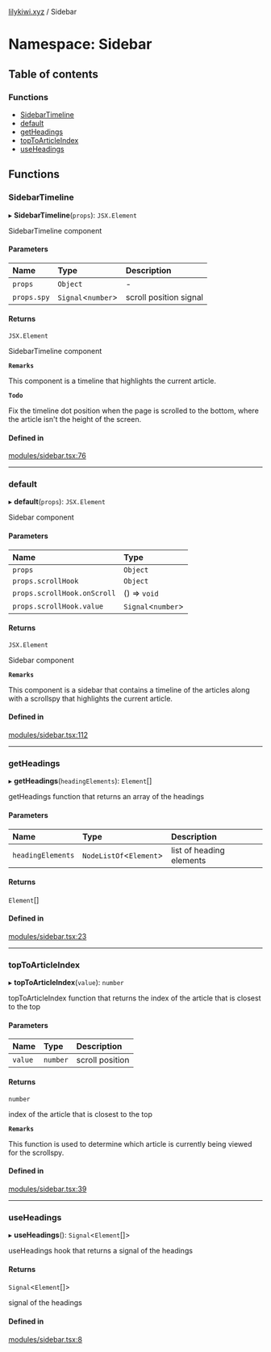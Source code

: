 [lilykiwi.xyz](../README.md) / Sidebar

# Namespace: Sidebar

## Table of contents

### Functions

- [SidebarTimeline](Sidebar.md#sidebartimeline)
- [default](Sidebar.md#default)
- [getHeadings](Sidebar.md#getheadings)
- [topToArticleIndex](Sidebar.md#toptoarticleindex)
- [useHeadings](Sidebar.md#useheadings)

## Functions

### SidebarTimeline

▸ **SidebarTimeline**(`props`): `JSX.Element`

SidebarTimeline component

#### Parameters

| Name | Type | Description |
| :------ | :------ | :------ |
| `props` | `Object` | - |
| `props.spy` | `Signal`<`number`\> | scroll position signal |

#### Returns

`JSX.Element`

SidebarTimeline component

**`Remarks`**

This component is a timeline that highlights the current article.

**`Todo`**

Fix the timeline dot position when the page is scrolled to the bottom, where the article isn't the height of the screen.

#### Defined in

[modules/sidebar.tsx:76](https://github.com/lilykiwi/lilykiwi.xyz/blob/a5d9c24/src/modules/sidebar.tsx#L76)

___

### default

▸ **default**(`props`): `JSX.Element`

Sidebar component

#### Parameters

| Name | Type |
| :------ | :------ |
| `props` | `Object` |
| `props.scrollHook` | `Object` |
| `props.scrollHook.onScroll` | () => `void` |
| `props.scrollHook.value` | `Signal`<`number`\> |

#### Returns

`JSX.Element`

Sidebar component

**`Remarks`**

This component is a sidebar that contains a timeline of the articles along with a scrollspy that highlights the current article.

#### Defined in

[modules/sidebar.tsx:112](https://github.com/lilykiwi/lilykiwi.xyz/blob/a5d9c24/src/modules/sidebar.tsx#L112)

___

### getHeadings

▸ **getHeadings**(`headingElements`): `Element`[]

getHeadings function that returns an array of the headings

#### Parameters

| Name | Type | Description |
| :------ | :------ | :------ |
| `headingElements` | `NodeListOf`<`Element`\> | list of heading elements |

#### Returns

`Element`[]

#### Defined in

[modules/sidebar.tsx:23](https://github.com/lilykiwi/lilykiwi.xyz/blob/a5d9c24/src/modules/sidebar.tsx#L23)

___

### topToArticleIndex

▸ **topToArticleIndex**(`value`): `number`

topToArticleIndex function that returns the index of the article that is closest to the top

#### Parameters

| Name | Type | Description |
| :------ | :------ | :------ |
| `value` | `number` | scroll position |

#### Returns

`number`

index of the article that is closest to the top

**`Remarks`**

This function is used to determine which article is currently being viewed for the scrollspy.

#### Defined in

[modules/sidebar.tsx:39](https://github.com/lilykiwi/lilykiwi.xyz/blob/a5d9c24/src/modules/sidebar.tsx#L39)

___

### useHeadings

▸ **useHeadings**(): `Signal`<`Element`[]\>

useHeadings hook that returns a signal of the headings

#### Returns

`Signal`<`Element`[]\>

signal of the headings

#### Defined in

[modules/sidebar.tsx:8](https://github.com/lilykiwi/lilykiwi.xyz/blob/a5d9c24/src/modules/sidebar.tsx#L8)
